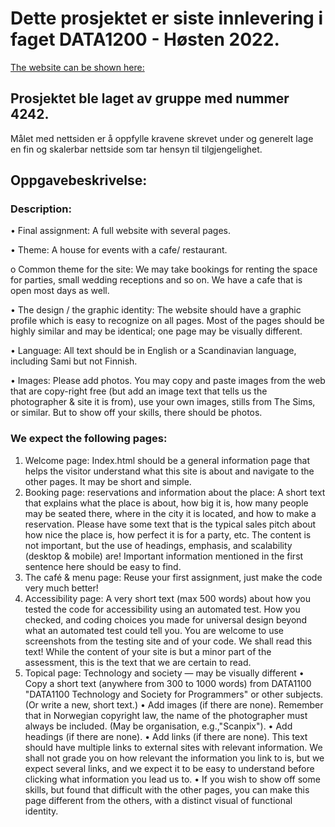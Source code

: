 # Dette prosjektet er siste innlevering i faget DATA1200 - Høsten 2022.

[The website can be shown here:](/frontpage.html)

## Prosjektet ble laget av gruppe med nummer 4242. 
Målet med nettsiden er å oppfylle kravene skrevet under og generelt lage en fin og skalerbar
nettside som tar hensyn til tilgjengelighet.

## Oppgavebeskrivelse:

### Description:
• Final assignment: A full website with several pages.

• Theme: A house for events with a cafe/ restaurant.

o Common theme for the site: We may take bookings for renting the space for parties, small
wedding receptions and so on. We have a cafe that is open most days as well.

• The design / the graphic identity: The website should have a graphic profile which is easy to
recognize on all pages. Most of the pages should be highly similar and may be identical; one page
may be visually different.

• Language: All text should be in English or a Scandinavian language, including Sami but not Finnish.

• Images: Please add photos. You may copy and paste images from the web that are copy-right free
(but add an image text that tells us the photographer & site it is from), use your own images, stills
from The Sims, or similar. But to show off your skills, there should be photos.

### We expect the following pages:
1. Welcome page:
Index.html should be a general information page that helps the visitor understand what this site is
about and navigate to the other pages. It may be short and simple.
2. Booking page: reservations and information about the place:
A short text that explains what the place is about, how big it is, how many people may be seated
there, where in the city it is located, and how to make a reservation. Please have some text that is
the typical sales pitch about how nice the place is, how perfect it is for a party, etc. The content is
not important, but the use of headings, emphasis, and scalability (desktop & mobile) are! Important
information mentioned in the first sentence here should be easy to find.
3. The café & menu page:
Reuse your first assignment, just make the code very much better!
4. Accessibility page:
A very short text (max 500 words) about how you tested the code for accessibility using an
automated test. How you checked, and coding choices you made for universal design beyond what
an automated test could tell you. You are welcome to use screenshots from the testing site and of
your code. We shall read this text! While the content of your site is but a minor part of the assessment, this is
the text that we are certain to read.
5. Topical page: Technology and society — may be visually different
• Copy a short text (anywhere from 300 to 1000 words) from DATA1100 "DATA1100
Technology and Society for Programmers" or other subjects. (Or write a new, short text.)
• Add images (if there are none). Remember that in Norwegian copyright law, the name of
the photographer must always be included. (May be organisation, e.g.,"Scanpix").
• Add headings (if there are none).
• Add links (if there are none). This text should have multiple links to external sites with
relevant information. We shall not grade you on how relevant the information you link to is,
but we expect several links, and we expect it to be easy to understand before clicking what
information you lead us to.
• If you wish to show off some skills, but found that difficult with the other pages, you can
make this page different from the others, with a distinct visual of functional identity.
